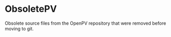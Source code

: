# ObsoletePV
Obsolete source files from the OpenPV repository that were removed before moving to git.

